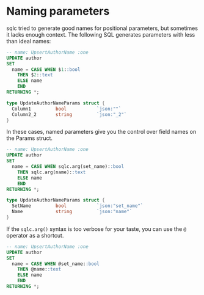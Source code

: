 # Naming parameters

sqlc tried to generate good names for positional parameters, but sometimes it
lacks enough context. The following SQL generates parameters with less than
ideal names:

```sql
-- name: UpsertAuthorName :one
UPDATE author
SET
  name = CASE WHEN $1::bool
    THEN $2::text
    ELSE name
    END
RETURNING *;
```

```go
type UpdateAuthorNameParams struct {
  Column1         bool           `json:""`
  Column2_2       string         `json:"_2"`
}
```

In these cases, named parameters give you the control over field names on the
Params struct.

```sql
-- name: UpsertAuthorName :one
UPDATE author
SET
  name = CASE WHEN sqlc.arg(set_name)::bool
    THEN sqlc.arg(name)::text
    ELSE name
    END
RETURNING *;
```

```go
type UpdateAuthorNameParams struct {
  SetName         bool           `json:"set_name"`
  Name            string         `json:"name"`
}
```

If the `sqlc.arg()` syntax is too verbose for your taste, you can use the `@`
operator as a shortcut.

```sql
-- name: UpsertAuthorName :one
UPDATE author
SET
  name = CASE WHEN @set_name::bool
    THEN @name::text
    ELSE name
    END
RETURNING *;
```
